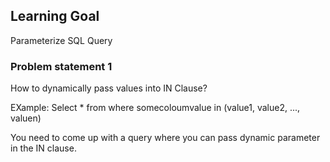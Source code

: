 ## Learning Goal
Parameterize SQL Query

### Problem statement 1
How to dynamically pass values into IN Clause?

EXample: 
Select * from <table> where somecoloumvalue in (value1, value2, ..., valuen)
  
You need to come up with a query where you can pass dynamic parameter in the IN clause.
